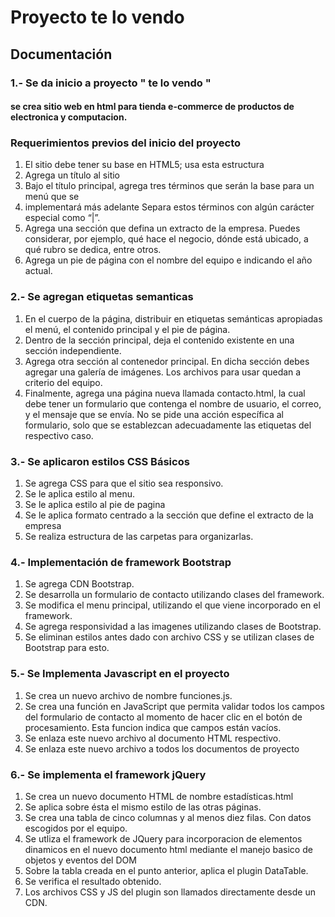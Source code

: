 # Proyecto te lo vendo

## Documentación

### 1.- Se da inicio a proyecto " te lo vendo "

#### se crea sitio web en html para tienda e-commerce de productos de electronica y computacion.

### Requerimientos previos del inicio del proyecto

1. El sitio debe tener su base en HTML5; usa esta estructura
2. Agrega un título al sitio
3. Bajo el título principal, agrega tres términos que serán la base para un menú que se
4. implementará más adelante Separa estos términos con algún carácter especial como “|”.
5. Agrega una sección que defina un extracto de la empresa. Puedes considerar, por ejemplo, qué
   hace el negocio, dónde está ubicado, a qué rubro se dedica, entre otros.
6. Agrega un pie de página con el nombre del equipo e indicando el año actual.

### 2.- Se agregan etiquetas semanticas

1. En el cuerpo de la página, distribuir en etiquetas semánticas apropiadas el menú, el contenido
   principal y el pie de página.
2. Dentro de la sección principal, deja el contenido existente en una sección independiente.
3. Agrega otra sección al contenedor principal. En dicha sección debes agregar una galería de
   imágenes. Los archivos para usar quedan a criterio del equipo.
4. Finalmente, agrega una página nueva llamada contacto.html, la cual debe tener un formulario
   que contenga el nombre de usuario, el correo, y el mensaje que se envía.
   No se pide una acción
   específica al formulario, solo que se establezcan adecuadamente las etiquetas del respectivo caso.

### 3.- Se aplicaron estilos CSS Básicos

1. Se agrega CSS para que el sitio sea responsivo.
2. Se le aplica estilo al menu.
3. Se le aplica estilo al pie de pagina
4. Se le aplica formato centrado a la sección que define el extracto de la empresa
5. Se realiza estructura de las carpetas para organizarlas.

### 4.- Implementación de framework Bootstrap
1. Se agrega CDN Bootstrap.
2. Se desarrolla un formulario de contacto utilizando clases del framework.
3. Se modifica el menu  principal, utilizando el que viene incorporado en el framework.
4. Se agrega responsividad a las imagenes utilizando clases de Bootstrap.
5. Se eliminan estilos antes dado con archivo CSS y se utilizan clases de Bootstrap para esto.

### 5.- Se Implementa Javascript en el proyecto
1. Se crea un nuevo archivo de nombre funciones.js.
2. Se crea una función en JavaScript que permita validar todos los campos del formulario de
   contacto al momento de hacer clic en el botón de procesamiento. Esta funcion indica que campos
   están vacíos.
3. Se enlaza este nuevo archivo al documento HTML respectivo.
4. Se enlaza este nuevo archivo a todos los documentos de proyecto 

### 6.- Se implementa el framework jQuery
1. Se crea un nuevo documento HTML de nombre estadísticas.html
2. Se aplica sobre ésta el mismo estilo de las otras páginas.
3. Se crea una tabla de cinco columnas y al menos diez filas. Con datos escogidos por el equipo.
4. Se utliza el framework de JQuery para incorporacion de elementos dinamicos en el 
   nuevo documento html mediante el manejo basico de objetos y eventos del DOM
4. Sobre la tabla creada en el punto anterior, aplica el plugin DataTable.
5. Se verifica el resultado obtenido.
6. Los archivos CSS y JS del plugin son llamados directamente desde un CDN.

